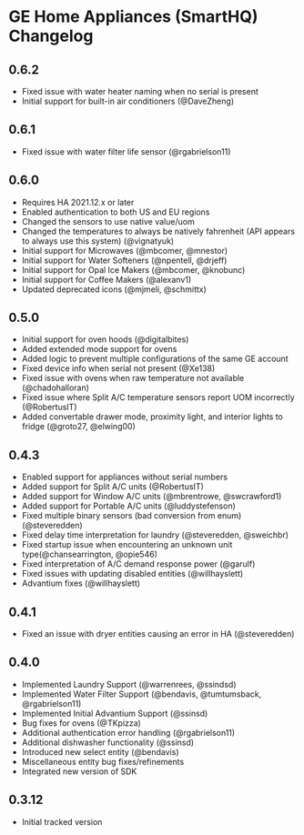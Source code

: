 
# GE Home Appliances (SmartHQ) Changelog

## 0.6.2

- Fixed issue with water heater naming when no serial is present
- Initial support for built-in air conditioners (@DaveZheng)

## 0.6.1

- Fixed issue with water filter life sensor (@rgabrielson11)

## 0.6.0

- Requires HA 2021.12.x or later
- Enabled authentication to both US and EU regions
- Changed the sensors to use native value/uom
- Changed the temperatures to always be natively fahrenheit (API appears to always use this system) (@vignatyuk)
- Initial support for Microwaves (@mbcomer, @mnestor)
- Initial support for Water Softeners (@npentell, @drjeff)
- Initial support for Opal Ice Makers (@mbcomer, @knobunc)
- Initial support for Coffee Makers (@alexanv1)
- Updated deprecated icons (@mjmeli, @schmittx)

## 0.5.0

- Initial support for oven hoods (@digitalbites)
- Added extended mode support for ovens
- Added logic to prevent multiple configurations of the same GE account
- Fixed device info when serial not present (@Xe138)
- Fixed issue with ovens when raw temperature not available (@chadohalloran)
- Fixed issue where Split A/C temperature sensors report UOM incorrectly (@RobertusIT)
- Added convertable drawer mode, proximity light, and interior lights to fridge (@groto27, @elwing00)
## 0.4.3

- Enabled support for appliances without serial numbers
- Added support for Split A/C units (@RobertusIT)
- Added support for Window A/C units (@mbrentrowe, @swcrawford1)
- Added support for Portable A/C units (@luddystefenson)
- Fixed multiple binary sensors (bad conversion from enum) (@steveredden)
- Fixed delay time interpretation for laundry (@steveredden, @sweichbr)
- Fixed startup issue when encountering an unknown unit type(@chansearrington, @opie546)
- Fixed interpretation of A/C demand response power (@garulf)
- Fixed issues with updating disabled entities (@willhayslett)
- Advantium fixes (@willhayslett)

## 0.4.1

- Fixed an issue with dryer entities causing an error in HA (@steveredden)

## 0.4.0

- Implemented Laundry Support (@warrenrees, @ssindsd)
- Implemented Water Filter Support (@bendavis, @tumtumsback, @rgabrielson11)
- Implemented Initial Advantium Support (@ssinsd)
- Bug fixes for ovens (@TKpizza)
- Additional authentication error handling (@rgabrielson11)
- Additional dishwasher functionality (@ssinsd)
- Introduced new select entity (@bendavis)
- Miscellaneous entity bug fixes/refinements
- Integrated new version of SDK

## 0.3.12

- Initial tracked version